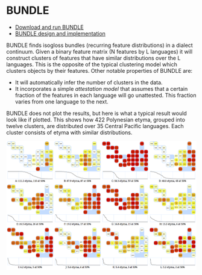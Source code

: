 # BUNDLE

* [Download and run BUNDLE](https://github.com/whdc/bundle/wiki/Tutorial)
* [BUNDLE design and implementation](https://github.com/whdc/bundle/wiki/Overview)

BUNDLE finds isogloss bundles (recurring feature distributions) in a dialect continuum.  Given a binary feature matrix (N features by L languages) it will construct clusters of features that have similar distributions over the L languages.  This is the opposite of the typical clustering model which clusters objects by their features.  Other notable properties of BUNDLE are:

* It will automatically infer the number of clusters in the data.
* It incorporates a simple _attestation model_ that assumes that a certain fraction of the features in each language will go unattested.  This fraction varies from one language to the next.

BUNDLE does not plot the results, but here is what a typical result would look like if plotted.  This shows how 422 Polynesian etyma, grouped into twelve clusters, are distributed over 35 Central Pacific languages.   Each cluster consists of etyma with similar distributions.

![The distribution of Polynesian words](doc/poly.plot.png)
